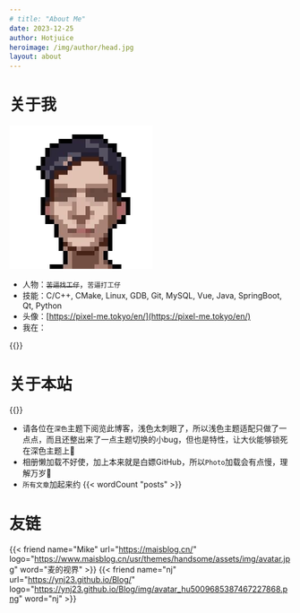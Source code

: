 ```yaml
---
# title: "About Me"
date: 2023-12-25
author: Hotjuice
heroimage: /img/author/head.jpg
layout: about
---
```

# 关于我

![](/img/author/head.jpg)
* 人物：~~`苦逼找工仔`~~，`苦逼打工仔`
* 技能：C/C++, CMake, Linux, GDB, Git, MySQL, Vue, Java, SpringBoot, Qt, Python
* 头像：[https://pixel-me.tokyo/en/](https://pixel-me.tokyo/en/)
* 我在：

{{<map src="https://www.google.com/maps/embed?pb=!1m18!1m12!1m3!1d219860.93988647664!2d114.13557994700567!3d30.568307838404756!2m3!1f0!2f0!3f0!3m2!1i1024!2i768!4f13.1!3m3!1m2!1s0x342eaef8dd85f26f%3A0x39c2c9ac6c582210!2z5Lit5Zu95rmW5YyX55yB5q2m5rGJ5biC!5e0!3m2!1szh-CN!2shk!4v1735279799360!5m2!1szh-CN!2shk">}}
# 关于本站
<!-- {{<headmap>}} -->

{{<headmap2>}}
* 请各位在`深色`主题下阅览此博客，浅色太刺眼了，所以浅色主题适配只做了一点点，而且还整出来了一点主题切换的小bug，但也是特性，让大伙能够锁死在深色主题上🤗
* 相册懒加载不好使，加上本来就是白嫖GitHub，所以`Photo`加载会有点慢，理解万岁🙂
* `所有文章`加起来约 {{< wordCount "posts" >}}

# 友链
{{< friend name="Mike" url="https://maisblog.cn/" logo="https://www.maisblog.cn/usr/themes/handsome/assets/img/avatar.jpg" word="麦的视界" >}}
{{< friend name="nj" url="https://ynj23.github.io/Blog/" logo="https://ynj23.github.io/Blog/img/avatar_hu5009685387467227868.png" word="nj" >}}



